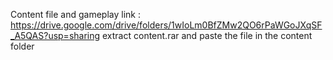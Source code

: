 Content file and gameplay link : https://drive.google.com/drive/folders/1wIoLm0BfZMw2QO6rPaWGoJXqSF_A5QAS?usp=sharing
extract content.rar and paste the file in the content folder
